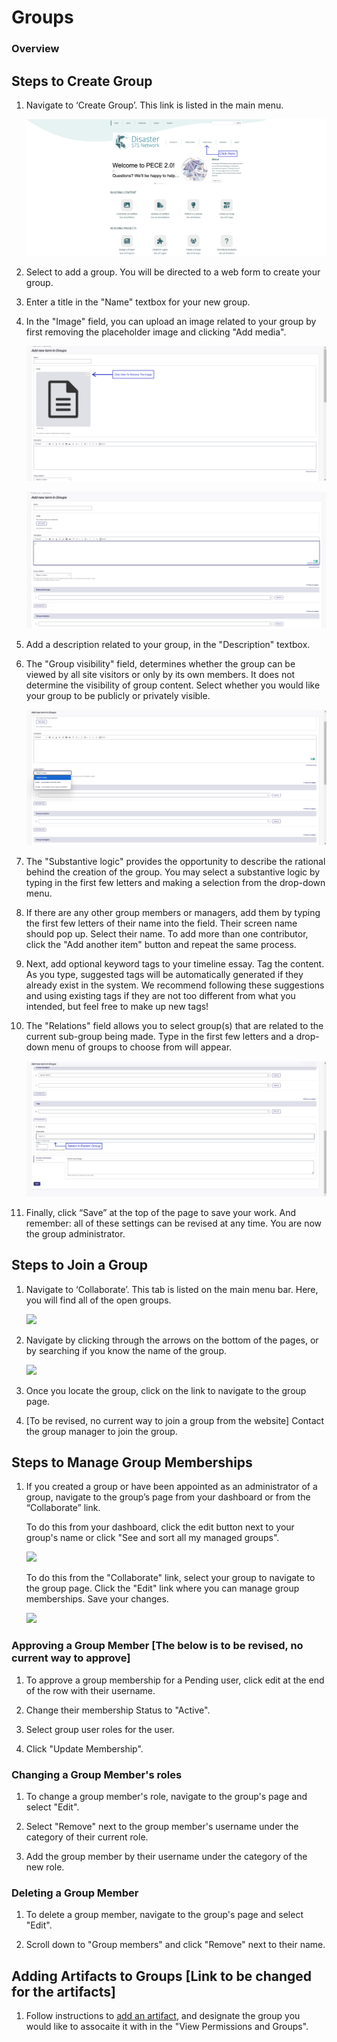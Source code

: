 Groups
==========

### Overview

Steps to Create Group
--------------------------

1. Navigate to ‘Create Group’. This link is listed in the main menu.

    ![](media/group-1.png)

2. Select to add a group. You will be directed to a web form to create your group.

3. Enter a title in the "Name" textbox for your new group.

4. In the "Image" field, you can upload an image related to your group by first removing the placeholder image and clicking "Add media".

    ![](media/group-2.png)

    ![](media/group-3.png)

5. Add a description related to your group, in the "Description" textbox.

6. The "Group visibility" field, determines whether the group can be viewed by all site visitors or only by its own members. 
It does not determine the visibility of group content. Select whether you would like your group to be publicly or privately visible.

    ![](media/group-4.png)

7. The "Substantive logic" provides the opportunity to describe the rational behind the creation of the group. 
You may select a substantive logic by typing in the first few letters and making a selection from the drop-down menu.

8. If there are any other group members or managers, add them by typing the first few letters of their name into the field. 
Their screen name should pop up. Select their name. To add more than one contributor, click the "Add another item" button and repeat the same process.

9. Next, add optional keyword tags to your timeline essay. Tag the content. As you type, suggested tags will be automatically generated if they already exist in the system. 
We recommend following these suggestions and using existing tags if they are not too different from what you intended, but feel free to make up new tags!

10. The "Relations" field allows you to select group(s) that are related to the current sub-group being made. 
Type in the first few letters and a drop-down menu of groups to choose from will appear.

    ![](media/group-5.png)

11. Finally, click “Save” at the top of the page to save your work. 
And remember: all of these settings can be revised at any time. You are now the group administrator.


Steps to Join a Group
--------------------------

1. Navigate to ‘Collaborate’. This tab is listed on the main menu bar.
Here, you will find all of the open groups.

    ![](media/group-6)

2. Navigate by clicking through the arrows on the bottom of the pages, or by searching if you know the
name of the group.

    ![](media/group-7)

3. Once you locate the group, click on the link to navigate to the group page.

4. [To be revised, no current way to join a group from the website] 
Contact the group manager to join the group.

Steps to Manage Group Memberships 
--------------------------

1. If you created a group or have been appointed as an administrator of a
group, navigate to the group’s page from your dashboard or from the “Collaborate” link.

    To do this from your dashboard, click the edit button next to your group's name or click "See and sort all my managed groups".

    ![](media/group-8)

    To do this from the "Collaborate" link, select your group to navigate to the group page. Click the "Edit" link where you can manage group memberships. Save your changes.

    ![](media/group-9)


### Approving a Group Member [The below is to be revised, no current way to approve]

1. To approve a group membership for a Pending user, click edit at the end of the row with their username.

2. Change their membership Status to "Active".

3. Select group user roles for the user.

4. Click "Update Membership".

### Changing a Group Member's roles 

1. To change a group member's role, navigate to the group's page and select "Edit".

2. Select "Remove" next to the group member's username under the category of their current role.

3. Add the group member by their username under the category of the new role.

### Deleting a Group Member

1. To delete a group member, navigate to the group's page and select "Edit".

2. Scroll down to "Group members" and click "Remove" next to their name.


Adding Artifacts to Groups [Link to be changed for the artifacts]
-----------------------------------------

1. Follow instructions to [add an artifact](../artifacts), and designate the group you would like to assocaite it with in the "View Permissions and Groups".


